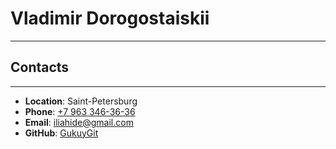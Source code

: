 # Vladimir Dorogostaiskii
---

## Contacts
---

* __Location__: Saint-Petersburg
* __Phone__: [+7 963 346-36-36](tel:+79633463636)
* __Email__: [iliahide@gmail.com](mailto:iliahide@gmail.com)
* __GitHub__: [GukuyGit](https://github.com/GukuyGit)

